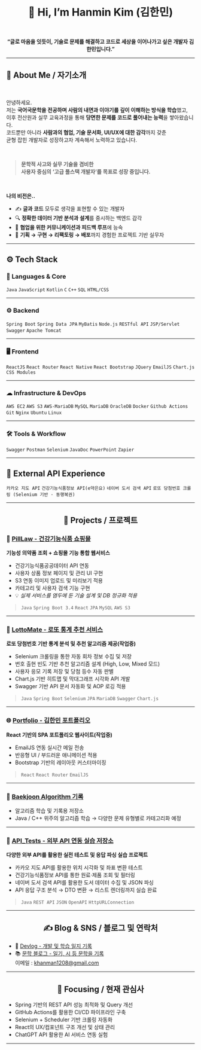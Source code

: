 <h1 align="center">👋 Hi, I’m Hanmin Kim (김한민)</h1>
<br>
<p align="center"><strong>“글로 마음을 잇듯이, 기술로 문제를 해결하고 코드로 세상을 이어나가고 싶은 개발자 김한민입니다.”</strong></p>

---

## 🧭 About Me / 자기소개 
<br>

안녕하세요.  
저는 **국어국문학을 전공하며 사람의 내면과 이야기를 깊이 이해하는 방식을 학습**했고,  
이후 전산원과 실무 교육과정을 통해 **당면한 문제를 코드로 풀어내는 능력**을 쌓아왔습니다.  
코드뿐만 아니라 **사람과의 협업, 기술 문서화, UI/UX에 대한 감각**까지 갖춘  
균형 잡힌 개발자로 성장하고자 계속해서 노력하고 있습니다.

<br>

> **문학적 사고와 실무 기술을 겸비한**  
> **사용자 중심의 ‘고급 풀스택 개발자’를 목표로 성장 중입니다.**

<br>

**나의 비전은..**

- ✍ **글과 코드** 모두로 생각을 표현할 수 있는 개발자  
- 🔍 **정확한 데이터 기반 분석과 설계**를 중시하는 백엔드 감각  
- 🧠 **협업을 위한 커뮤니케이션과 피드백 루프**에 능숙  
- 🔄 **기획 → 구현 → 리팩토링 → 배포**까지 경험한 프로젝트 기반 실무자

---

## ⚙️ Tech Stack

### 📌 Languages & Core  
`Java` `JavaScript` `Kotlin` `C` `C++` `SQL` `HTML/CSS`

---

### ⚙ Backend  
`Spring Boot` `Spring Data JPA` `MyBatis` `Node.js` `RESTful API` `JSP/Servlet` `Swagger` `Apache Tomcat`

---

### 🖥 Frontend  
`ReactJS` `React Router` `React Native` `React Bootstrap` `JQuery` `EmailJS` `Chart.js` `CSS Modules`

---

### ☁ Infrastructure & DevOps  
`AWS EC2` `AWS S3` `AWS-MariaDB` `MySQL` `MariaDB` `OracleDB` `Docker` `Github Actions` `Git` `Nginx` `Ubuntu` `Linux`

---

### 🛠️ Tools & Workflow  
`Swagger` `Postman` `Selenium` `JavaDoc` `PowerPoint` `Zapier`

---

## 🔌 External API Experience  
`카카오 지도 API` `건강기능식품정보 API(e약은요)` `네이버 도서 검색 API` `로또 당첨번호 크롤링 (Selenium 기반 · 동행복권)`

---

<h2 align="center">💼 Projects / 프로젝트 </h2>

### 🔗 [PillLaw - 건강기능식품 쇼핑몰](https://pilllaw.eeerrorcode.com/pilllaw)
**기능성 의약품 조회 + 쇼핑몰 기능 통합 웹서비스**  
- 건강기능식품공공데이터 API 연동  
- 사용자 상품 정보 페이지 및 관리 UI 구현
- S3 연동 이미지 업로드 및 미리보기 적용  
- 카테고리 및 사용자 검색 기능 구현  
- 💡 *실제 서비스를 염두에 둔 기술 설계 및 DB 정규화 적용*

> `Java` `Spring Boot 3.4` `React` `JPA` `MySQL` `AWS S3`

---

### 🎯 [LottoMate - 로또 통계 추천 서비스](https://github.com/DaHnDell/lotto_mate_frontend)
**로또 당첨번호 기반 통계 분석 및 추천 알고리즘 제공(작업중)**  
- Selenium 크롤링을 통한 자동 회차 정보 수집 및 저장  
- 번호 출현 빈도 기반 추천 알고리즘 설계 (High, Low, Mixed 모드)  
- 사용자 응모 기록 저장 및 당첨 등수 자동 판별  
- Chart.js 기반 히트맵 및 막대그래프 시각화 API 개발  
- Swagger 기반 API 문서 자동화 및 AOP 로깅 적용

> `Java` `Spring Boot` `Selenium` `JPA` `MariaDB` `Swagger` `Chart.js`

---

### 🌐 [Portfolio - 김한민 포트폴리오](https://github.com/DaHnDell/port)
**React 기반의 SPA 포트폴리오 웹사이트(작업중)**  
- EmailJS 연동 실시간 메일 전송  
- 반응형 UI / 부드러운 애니메이션 적용  
- Bootstrap 기반의 레이아웃 커스터마이징

> `React` `React Router` `EmailJS`

---

### 📘 [Baekjoon Algorithm 기록](https://github.com/DaHnDell/BaekJoon_Online_Judge)
- 알고리즘 학습 및 기록용 저장소  
- Java / C++ 위주의 알고리즘 학습 → 다양한 문제 유형별로 카테고리화 예정

---

### 🔧 [API_Tests - 외부 API 연동 실습 저장소](https://github.com/DaHnDell/API_Tests)
**다양한 외부 API를 활용한 실전 테스트 및 응답 파싱 실습 프로젝트**

- 카카오 지도 API를 활용한 위치 시각화 및 좌표 변환 테스트
- 건강기능식품정보 API를 통한 원료·제품 조회 및 필터링
- 네이버 도서 검색 API를 활용한 도서 데이터 수집 및 JSON 파싱
- API 응답 구조 분석 → DTO 변환 → 리스트 렌더링까지 실습 완료

> `Java` `REST API` `JSON` `OpenAPI` `HttpURLConnection`

---



<h2 align="center">✍ Blog & SNS / 블로그 및 연락처 </h2>

- 📝 [Devlog - 개발 및 학습 일지 기록](https://dahndellthedev.tistory.com)  
- 📚 [문학 블로그 - 일기, 시 등 문학을 기록](https://blog.naver.com/khanman11)  
이메일 : khanman1208@gmail.com

---

<h2 align="center">🧩 Focusing / 현재 관심사</h2>

- Spring 기반의 REST API 성능 최적화 및 Query 개선
- GitHub Actions를 활용한 CI/CD 파이프라인 구축
- Selenium + Scheduler 기반 크롤링 자동화
- React의 UX/컴포넌트 구조 개선 및 상태 관리
- ChatGPT API 활용한 AI 서비스 연동 실험

---
